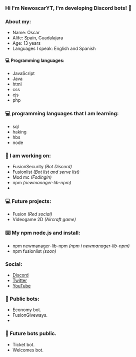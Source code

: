 ### Hi I'm NewoscarYT, I'm developing Discord bots! 🎉

### About my:
- Name: Óscar
- Alife: Spain, Guadalajara
- Age: 13 years 
- Languages I speak: English and Spanish

#### 💻 Programming languages:
- JavaScript
- Java
- html
- css
- ejs
- php

### 💻 programming languages that I am learning:
- sql
- haking
- hbs
- node

### 🤖 I am working on:
- FusionSecurity *(Bot Discord)*
- Fusionlist *(Bot list and serve list)*
- Mod mc *(Fodingin)*
- npm *(newmanager-lib-npm)*
- 
### 💻 Future projects:
- Fusion *(Red social)*
- Videogame 2D *(Aircraft game)*

### ⌨️ My npm node.js and install:

- npm newmanager-lib-npm *(npm i newmanager-lib-npm)*
- npm fusionlist *(soon)*

### Social: </br>
- [Discord](https://discord.com/users/739421873816993835)<br>
- [Twitter](https://twitter.com/NewoscarY)<br>
- [YouTube](https://www.youtube.com/channel/UCTid5m-A1NMRP1-5olcRSCw)<br>

### 🤖 Public bots:
- Economy bot.
- FusionGiveways.
- 
### 🤖 Future bots public.
- Ticket bot.
- Welcomes bot.


<!---
<br>
<a href="https://github.com/NewoscarYT">
  <img align="center" src="https://github-readme-stats.vercel.app/api/top-langs/?username=Izanesp06&theme=dracula&hide_langs_below=1" />
</a>-->
